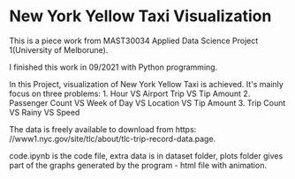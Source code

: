 # New York Yellow Taxi Visualization

This is a piece work from MAST30034 Applied Data Science Project 1(University of Melborune).

I finished this work in 09/2021 with Python programming.

In this Project, visualization of New York Yellow Taxi is achieved. It's mainly focus on three problems: 1. Hour VS Airport Trip VS Tip Amount 2. Passenger Count VS Week of Day VS Location VS Tip Amount 3. Trip Count VS Rainy VS Speed

The data is freely available to download from https: //www1.nyc.gov/site/tlc/about/tlc-trip-record-data.page.

code.ipynb is the code file, extra data is in dataset folder, plots folder gives part of the graphs generated by the program - html file with animation.
